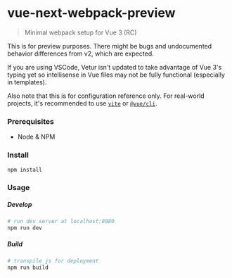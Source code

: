 # vue-next-webpack-preview

> Minimal webpack setup for Vue 3 (RC)

This is for preview purposes. There might be bugs and undocumented behavior differences from v2, which are expected.

If you are using VSCode, Vetur isn't updated to take advantage of Vue 3's typing yet so intellisense in Vue files may not be fully functional (especially in templates).

Also note that this is for configuration reference only. For real-world projects, it's recommended to use [`vite`](https://github.com/vitejs/vite) or [`@vue/cli`](https://github.com/vuejs/vue-cli).

### Prerequisites
- Node & NPM

### Install
```sh
npm install
```
### Usage
##### Develop
```sh
# run dev server at localhost:8080
npm run dev
```
##### Build
```sh
# transpile js for deployment
npm run build
```
